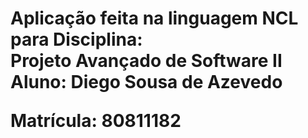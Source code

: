 <h1>Aplicação feita na linguagem NCL para Disciplina:<br />
Projeto Avançado de Software II

<br/>
<b>Aluno: Diego Sousa de Azevedo

<b>Matrícula: 80811182

